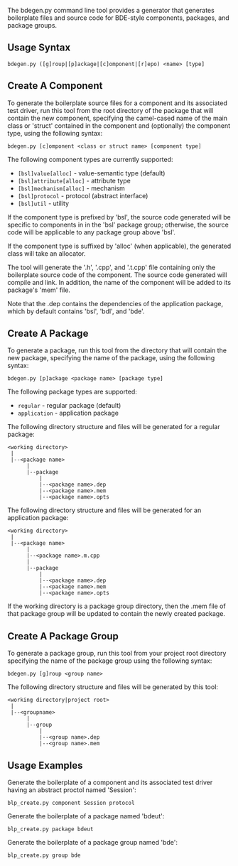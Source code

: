 The bdegen.py command line tool provides a generator that generates boilerplate
files and source code for BDE-style components, packages, and package groups.

Usage Syntax
------------
    bdegen.py ([g]roup|[p]ackage|[c]omponent|[r]epo) <name> [type]

Create A Component
------------------
To generate the boilerplate source files for a component and its associated
test driver, run this tool from the root directory of the package that will
contain the new component, specifying the camel-cased name of the main class or
'struct' contained in the component and (optionally) the component type, using
the following syntax:

    bdegen.py [c]omponent <class or struct name> [component type]

The following component types are currently supported:

* `[bsl]value[alloc]` - value-semantic type (default)
* `[bsl]attribute[alloc]` - attribute type
* `[bsl]mechanism[alloc]` - mechanism
* `[bsl]protocol` - protocol (abstract interface)
* `[bsl]util` - utility

If the component type is prefixed by 'bsl', the source code generated will be
specific to components in in the 'bsl' package group; otherwise, the source
code will be applicable to any package group above 'bsl'.

If the component type is suffixed by 'alloc' (when applicable), the generated
class will take an allocator.

The tool will generate the '.h', '.cpp', and '.t.cpp' file containing only the
boilerplate source code of the component.  The source code generated will
compile and link. In addition, the name of the component will be added to its
package's 'mem' file.

Note that the <application name>.dep contains the dependencies of the
application package, which by default contains 'bsl', 'bdl', and 'bde'.

Create A Package
----------------
To generate a package, run this tool from the directory that will contain the
new package, specifying the name of the package, using the following syntax:

    bdegen.py [p]ackage <package name> [package type]

The following package types are supported:

* `regular` - regular package (default)
* `application` - application package

The following directory structure and files will be generated for a regular
package:

    <working directory>
     |
     |--<package name>
          |
          |--package
              |
              |--<package name>.dep
              |--<package name>.mem
              |--<package name>.opts

The following directory structure and files will be generated for an application
package:

    <working directory>
     |
     |--<package name>
          |
          |--<package name>.m.cpp
          |
          |--package
              |
              |--<package name>.dep
              |--<package name>.mem
              |--<package name>.opts

If the working directory is a package group directory, then the .mem file of
that package group will be updated to contain the newly created package.

Create A Package Group
----------------------
To generate a package group, run this tool from your project root directory
specifying the name of the package group using the following syntax:

    bdegen.py [g]roup <group name>

The following directory structure and files will be generated by this tool:

    <working directory|project root>
     |
     |--<groupname>
          |
          |--group
              |
              |--<group name>.dep
              |--<group name>.mem

Usage Examples
--------------
Generate the boilerplate of a component and its associated test driver having
an abstract proctol named 'Session':

    blp_create.py component Session protocol

Generate the boilerplate of a package named 'bdeut':

    blp_create.py package bdeut

Generate the boilerplate of a package group named 'bde':

    blp_create.py group bde
